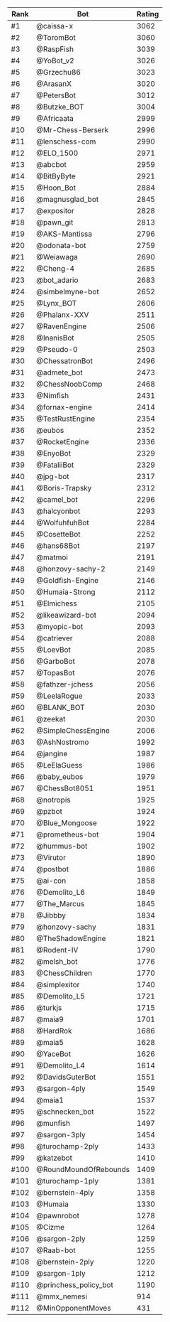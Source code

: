 Rank|Bot|Rating
---|---|---
#1|@caissa-x|3062
#2|@ToromBot|3060
#3|@RaspFish|3039
#4|@YoBot_v2|3026
#5|@Grzechu86|3023
#6|@ArasanX|3020
#7|@PetersBot|3012
#8|@Butzke_BOT|3004
#9|@Africaata|2999
#10|@Mr-Chess-Berserk|2996
#11|@lenschess-com|2990
#12|@ELO_1500|2971
#13|@abcbot|2959
#14|@BitByByte|2921
#15|@Hoon_Bot|2884
#16|@magnusglad_bot|2845
#17|@expositor|2828
#18|@pawn_git|2813
#19|@AKS-Mantissa|2796
#20|@odonata-bot|2759
#21|@Weiawaga|2690
#22|@Cheng-4|2685
#23|@bot_adario|2683
#24|@simbelmyne-bot|2652
#25|@Lynx_BOT|2606
#26|@Phalanx-XXV|2511
#27|@RavenEngine|2506
#28|@InanisBot|2505
#29|@Pseudo-0|2503
#30|@ChessatronBot|2496
#31|@admete_bot|2473
#32|@ChessNoobComp|2468
#33|@Nimfish|2431
#34|@fornax-engine|2414
#35|@TestRustEngine|2354
#36|@eubos|2352
#37|@RocketEngine|2336
#38|@EnyoBot|2329
#39|@FataliiBot|2329
#40|@jpg-bot|2317
#41|@Boris-Trapsky|2312
#42|@camel_bot|2296
#43|@halcyonbot|2293
#44|@WolfuhfuhBot|2284
#45|@CosetteBot|2252
#46|@hans68Bot|2197
#47|@matmoi|2191
#48|@honzovy-sachy-2|2149
#49|@Goldfish-Engine|2146
#50|@Humaia-Strong|2112
#51|@Elmichess|2105
#52|@likeawizard-bot|2094
#53|@myopic-bot|2093
#54|@catriever|2088
#55|@LoevBot|2085
#56|@GarboBot|2078
#57|@TopasBot|2076
#58|@fathzer-jchess|2056
#59|@LeelaRogue|2033
#60|@BLANK_BOT|2030
#61|@zeekat|2030
#62|@SimpleChessEngine|2006
#63|@AshNostromo|1992
#64|@jangine|1987
#65|@LeElaGuess|1986
#66|@baby_eubos|1979
#67|@ChessBot8051|1951
#68|@notropis|1925
#69|@pzbot|1924
#70|@Blue_Mongoose|1922
#71|@prometheus-bot|1904
#72|@hummus-bot|1902
#73|@Virutor|1890
#74|@postbot|1886
#75|@ai-con|1858
#76|@Demolito_L6|1849
#77|@The_Marcus|1845
#78|@Jibbby|1834
#79|@honzovy-sachy|1831
#80|@TheShadowEngine|1821
#81|@Rodent-IV|1790
#82|@melsh_bot|1776
#83|@ChessChildren|1770
#84|@simplexitor|1740
#85|@Demolito_L5|1721
#86|@turkjs|1715
#87|@maia9|1701
#88|@HardRok|1686
#89|@maia5|1628
#90|@YaceBot|1626
#91|@Demolito_L4|1614
#92|@DavidsGuterBot|1551
#93|@sargon-4ply|1549
#94|@maia1|1537
#95|@schnecken_bot|1522
#96|@munfish|1497
#97|@sargon-3ply|1454
#98|@turochamp-2ply|1433
#99|@katzebot|1410
#100|@RoundMoundOfRebounds|1409
#101|@turochamp-1ply|1381
#102|@bernstein-4ply|1358
#103|@Humaia|1330
#104|@pawnrobot|1278
#105|@Cizme|1264
#106|@sargon-2ply|1259
#107|@Raab-bot|1255
#108|@bernstein-2ply|1220
#109|@sargon-1ply|1212
#110|@princhess_policy_bot|1190
#111|@mmx_nemesi|914
#112|@MinOpponentMoves|431
